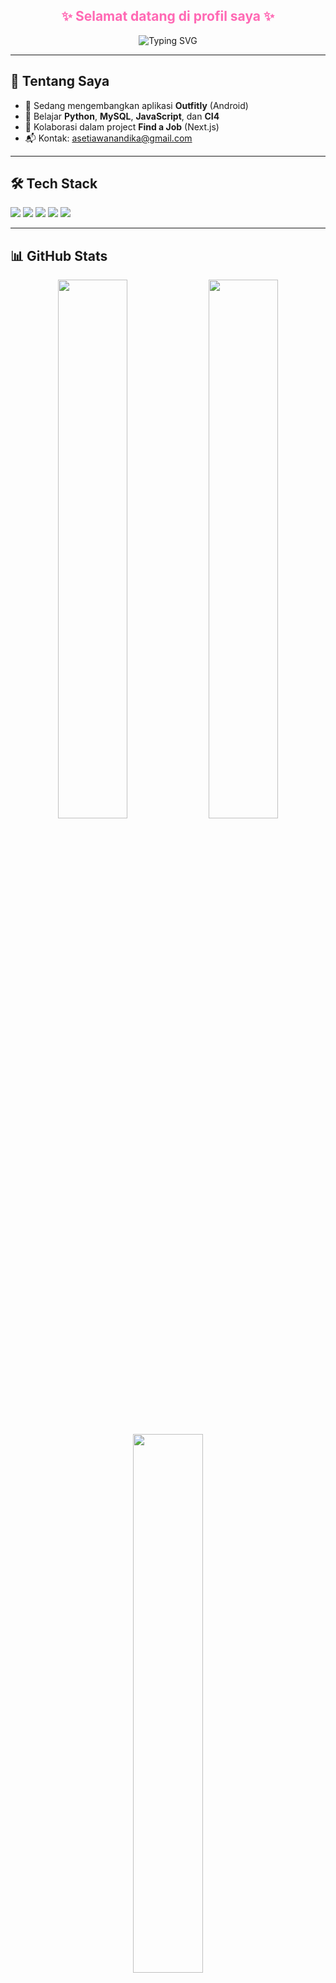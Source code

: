 <h2 align="center">
  <span style="color:#FF69B4;">
    ✨ Selamat datang di profil saya ✨
  </span>
</h2>

<p align="center">
  <img src="https://readme-typing-svg.demolab.com?font=Fira+Code&size=20&pause=1000&color=FF69B4&center=true&vCenter=true&width=600&lines=Saya+Setiawan%2C;Masih+pemula+puh+%26+Android;Fokus+CI4%2C+Python%2C+MySQL" alt="Typing SVG" />
</p>

---

## 👋 Tentang Saya

- 🔭 Sedang mengembangkan aplikasi **Outfitly** (Android)
- 🌱 Belajar **Python**, **MySQL**, **JavaScript**, dan **CI4**
- 👥 Kolaborasi dalam project **Find a Job** (Next.js)
- 📬 Kontak: asetiawanandika@gmail.com

---

## 🛠 Tech Stack

<p>
  <img src="https://img.shields.io/badge/JavaScript-F7DF1E?style=for-the-badge&logo=javascript&logoColor=black" />
  <img src="https://img.shields.io/badge/Python-3776AB?style=for-the-badge&logo=python&logoColor=white" />
  <img src="https://img.shields.io/badge/MySQL-005E87?style=for-the-badge&logo=mysql&logoColor=white" />
  <img src="https://img.shields.io/badge/CodeIgniter-F52A0E?style=for-the-badge&logo=codeigniter&logoColor=white" />
  <img src="https://img.shields.io/badge/Android-3DDC84?style=for-the-badge&logo=android&logoColor=white" />
</p>

---

## 📊 GitHub Stats

<p align="center">
  <img src="https://github-readme-stats.vercel.app/api?username=AndikaSetiawann&show_icons=true&theme=radical" width="47%" />
  <img src="https://github-readme-streak-stats.herokuapp.com/?user=AndikaSetiawann&theme=radical" width="47%" />
</p>

<p align="center">
  <img src="https://github-readme-stats.vercel.app/api/top-langs/?username=AndikaSetiawann&layout=compact&theme=radical" width="47%" />
</p>

---

![Profile Views](https://komarev.com/ghpvc/?username=AndikaSetiawann&color=ff69b4)

---

<p align="center">
  💬 <i>"Ngoding itu bukan siapa paling jago, tapi siapa yang paling konsisten belajar."</i>
</p>
